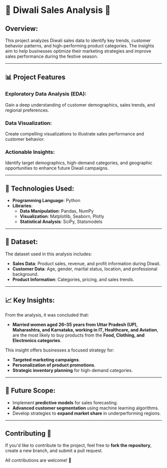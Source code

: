 # 🎇 **Diwali Sales Analysis** 🎇

## **Overview:**
This project analyzes Diwali sales data to identify key trends, customer behavior patterns, and high-performing product categories. The insights aim to help businesses optimize their marketing strategies and improve sales performance during the festive season.

---

## **📊 Project Features**

### **Exploratory Data Analysis (EDA):**
Gain a deep understanding of customer demographics, sales trends, and regional preferences.

### **Data Visualization:**
Create compelling visualizations to illustrate sales performance and customer behavior.

### **Actionable Insights:**
Identify target demographics, high-demand categories, and geographic opportunities to enhance future Diwali campaigns.

---

## **🔧 Technologies Used:**

- **Programming Language**: Python
- **Libraries**:
  - **Data Manipulation**: Pandas, NumPy
  - **Visualization**: Matplotlib, Seaborn, Plotly
  - **Statistical Analysis**: SciPy, Statsmodels

---

## **📁 Dataset:**
The dataset used in this analysis includes:

- **Sales Data**: Product sales, revenue, and profit information during Diwali.
- **Customer Data**: Age, gender, marital status, location, and professional background.
- **Product Information**: Categories, pricing, and sales trends.

---

## **📈 Key Insights:**
From the analysis, it was concluded that:
- **Married women aged 26–35 years from Uttar Pradesh (UP), Maharashtra, and Karnataka, working in IT, Healthcare, and Aviation**, are the most likely to buy products from the **Food, Clothing, and Electronics categories**.

This insight offers businesses a focused strategy for:
- **Targeted marketing campaigns**.
- **Personalization of product promotions**.
- **Strategic inventory planning** for high-demand categories.

---

## **📜 Future Scope:**
- Implement **predictive models** for sales forecasting.
- **Advanced customer segmentation** using machine learning algorithms.
- Develop strategies to **expand market share** in underperforming regions.

---

## **Contributing 🤝**
If you'd like to contribute to the project, feel free to **fork the repository**, create a new branch, and submit a pull request. 

All contributions are welcome! 🚀
